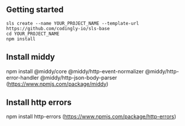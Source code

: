 
## Getting started
```
sls create --name YOUR_PROJECT_NAME --template-url https://github.com/codingly-io/sls-base
cd YOUR_PROJECT_NAME
npm install
```
## Install middy

npm install @middy/core @middy/http-event-normalizer @middy/http-error-handler @middy/http-json-body-parser
(https://www.npmjs.com/package/middy)

## Install http errors

npm install http-errors
(https://www.npmjs.com/package/http-errors)

